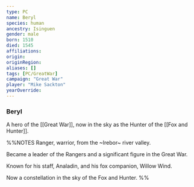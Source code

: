 ```yaml
---
type: PC
name: Beryl
species: human
ancestry: Isinguen
gender: male
born: 1510
died: 1545
affiliations: 
origin:
originRegion:
aliases: []
tags: [PC/GreatWar]
campaign: "Great War"
player: "Mike Sackton"
yearOverride: 
---
```

### Beryl

A hero of the [[Great War]], now in the sky as the Hunter of the [[Fox and Hunter]].

%%NOTES
Ranger, warrior, from the ~Irebor~ river valley.

Became a leader of the Rangers and a significant figure in the Great War.

Known for his staff, Analadin, and his fox companion, Willow Wind.

Now a constellation in the sky of the Fox and Hunter.
%%